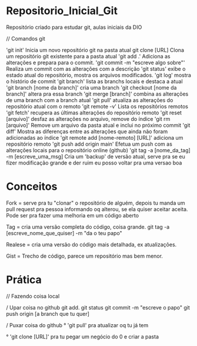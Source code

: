 # Repositorio_Inicial_Git
Repositório criado para estudar git, aulas iniciais da DIO

// Comandos git

'git init' 
    Inicia um novo repositório git na pasta atual
git clone [URL]
    Clona um repositório git existente para a pasta atual
'git add .' 
    Adiciona as alterações e prepara para o commit.
'git commit -m "escreve algo sobre"'
    Realiza um commit com as alterações com a descrição
'git status'
    exibe o estado atual do repositório, mostra os arquivos modificados.
'git log'
    mostra o histório de commit
'git branch'
    lista as branchs locais e destaca a atual
'git branch [nome da branch]'
    cria uma branch
'git checkout [nome da branch]'
    altera pra essa branch
'git merge [branch]'
    combina as alterações de uma branch com a branch atual
'git pull'
    atualiza as alterações do repositório atual com o remoto
'git remote -v'
    Lista os repositórios remotos
'git fetch'
    recupera as últimas alterações do repositório remoto
'git reset [arquivo]'
    desfaz as alterações no arquivo, remove do índice
'git rm [arquivo]'
    Remove um arquivo da pasta atual e inclui no próximo commit
'git diff'
    Mostra as diferenças entre as alterações que ainda não foram adicionadas ao índice
'git remote add [nome-remoto] [URL]'
    adiciona um repositório remoto 
'git push add origin main'
    Efetua um push com as alterações locais para o repositório online (github)
'git tag -a [nome_da_tag] -m [escreve_uma_msg]
    Cria um 'backup' de versão atual, serve pra se eu fizer modificação grande e der ruim eu posso voltar pra uma versao boa

# Conceitos

Fork = serve pra tu "clonar" o repositório de alguém, depois tu manda um pull request pra pessoa informando oq alterou, se ela quiser aceitar aceita.
Pode ser pra fazer uma melhoria em um código aberto

Tag = cria uma versão completa do código, coisa grande.
git tag -a [escreve_nome_que_quiser] -m "da o teu papo"

Realese = cria uma versão do código mais detalhada, ex atualizações.

Gist = Trecho de código, parece um repositório mas bem menor.

# Prática

// Fazendo coisa local 

/ Upar coisa no github
git add. 
git status
git commit -m "escreve o papo"
git push origin [a branch que tu quer]

/ Puxar coisa do github
° 'git pull' pra atualizar oq tu já tem

° 'git clone [URL]' pra tu pegar um negócio do 0 e criar a pasta

